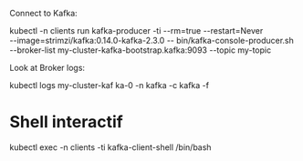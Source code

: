 
Connect to Kafka:

kubectl -n clients run kafka-producer -ti --rm=true --restart=Never \
 --image=strimzi/kafka:0.14.0-kafka-2.3.0 -- bin/kafka-console-producer.sh \
   --broker-list my-cluster-kafka-bootstrap.kafka:9093 --topic my-topic

Look at Broker logs: 

kubectl logs my-cluster-kaf ka-0 -n kafka -c kafka -f


# Shell interactif
kubectl exec -n clients -ti kafka-client-shell /bin/bash


